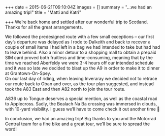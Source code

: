+++
date = 2015-06-21T09:10:04Z
images = []
summary = "...we had an amazing trip!"
title = "Matti and Katri"

+++
We’re back home and settled after our wonderful trip to Scotland. Thanks for all the great arrangements.

We followed the predesigned route with a few small exceptions – our first day’s departure was delayed as I rode to Dalkeith and back to recover a couple of small items I had left in a bag we had intended to take but had had to leave behind. Also a minor detour to a shopping mall to obtain a prepaid SIM card proved both fruitless and time-consuming, meaning that by the time we reached Aberfeldy we were 3-4 hours off our intended schedule and it was so late we decided to blast up the A9 in order to make it to dinner at Grantown-On-Spey.  
On our last day of riding, when leaving Inveraray we decided not to retrace our route back to Oban and over, as the tour plan suggested, and instead took the A83 East and then A82 north to join the tour route.

A836 up to Tongue deserves a special mention, as well as the coastal road to Applecross. Sadly, the Bealach Na Ba crossing was immersed in clouds, with 10-yard visibility. I guess we’ll have to come check it out another time 🙂

In conclusion, we had an amazing trip! Big thanks to you and the Motorrad Central team for a fine bike and a great tour, we’ll be sure to spread the word!